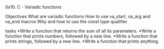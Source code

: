 0x10. C - Variadic functions

Objectives
What are variadic functions
How to use va_start, va_arg and va_end macros
Why and how to use the const type qualifier

tasks
*Write a function that returns the sum of all its parameters.
*Write a function that prints numbers, followed by a new line.
*Write a function that prints strings, followed by a new line.
*Write a function that prints anything.

